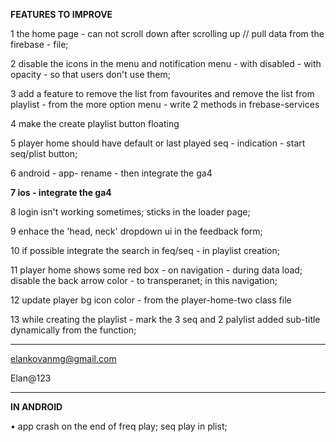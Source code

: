 **FEATURES TO IMPROVE**

1 the home page - can not scroll down after scrolling up // pull data from the firebase - file; 

2 disable the icons in the menu and notification menu - with disabled - with opacity - so that users don't use them; 

3 add a feature to remove the list from favourites and remove the list from playlist - from the more option menu - write 2 methods in frebase-services 

4 make the create playlist button floating

5 player home should have default or last played seq - indication - start seq/plist button; 

6 android - app- rename - then integrate the ga4

**7 ios - integrate the ga4** 

8 login isn't working sometimes; sticks in the loader page; 

9 enhace the 'head, neck' dropdown ui in the feedback form; 

10 if possible integrate the search in feq/seq - in playlist creation; 

11 player home shows some red box - on navigation - during data load; disable the back arrow color - to transperanet; in this navigation; 

12 update player bg icon color - from the player-home-two class file

13 while creating the playlist - mark the 3 seq and 2 palylist added sub-title dynamically from the function; 

------------------------------------------------------

elankovanmg@gmail.com

Elan@123


------------------------------------------------------

**IN ANDROID**

• app crash on the end of freq play; seq play in plist; 


